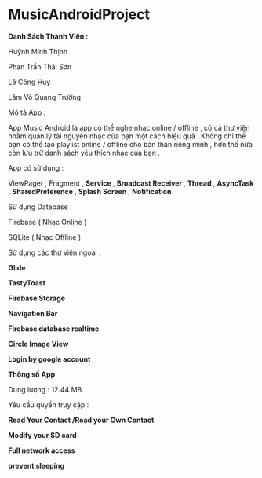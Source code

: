 # MusicAndroidProject

<b>Danh Sách Thành Viên : </b>

Huỳnh Minh Thịnh 

Phan Trần Thái Sơn

Lê Công Huy

Lâm Võ Quang Trường

Mô tả App : 

App Music Android là app có thể nghe nhạc online / offline , có cả thư viện nhằm quản lý tài nguyên nhạc của bạn một cách hiệu quả . Không chỉ thế bạn có thể tạo playlist online / offline cho bản thân riêng mình , hơn thế nữa còn lưu trữ danh sách yêu thích nhạc của bạn .


App có sử dụng : 

ViewPager , Fragment , <b> Service </b> , <b> Broadcast Receiver </b> , <b> Thread </b> , <b> AsyncTask </b> , <b> SharedPreference </b>, <b> Splash Screen </b> , <b> Notification </b>

Sử dụng Database : 

Firebase ( Nhạc Online )

SQLite ( Nhạc Offline )

Sử dụng các thư viện ngoài :

<b> Glide </b> 

<b> TastyToast </b> 

<b> Firebase Storage </b>

<b> Navigation Bar </b> 

<b> Firebase database realtime </b>

<b> Circle Image View </b> 

<b> Login by google account </b>


<b> Thông số App </b>

Dung lượng : 12.44 MB

Yêu cầu quyền truy cập : 

<b> Read Your Contact /Read your Own Contact</b>

<b> Modify your SD card </b>

<b> Full network access </b>

<b> prevent sleeping </b>


